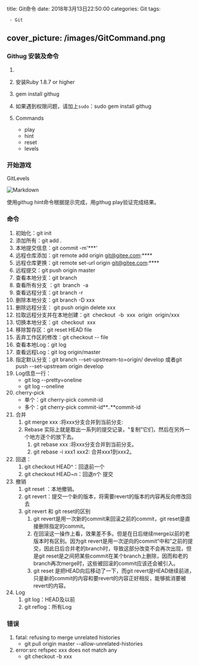 title:  Git命令
date: 2018年3月13日22:50:00
categories: Git
tags: 

	 - Git
cover_picture: /images/GitCommand.png
---

### Githug 安装及命令

1. [Githug]: https://github.com/Gazler/githug

2. 安装Ruby 1.8.7 or higher

3. gem install githug

4. 如果遇到权限问题，请加上`sudo`：sudo gem install githug

5. Commands
   - play 
   - hint 
   - reset 
   - levels

### 开始游戏

  GitLevels

![Markdown](https://upload-images.jianshu.io/upload_images/2088926-5abcaf67c2944559.jpg?imageMogr2/auto-orient/strip%7CimageView2/2/w/1240)

使用githug hint命令根据提示完成，用githug play验证完成结果。

### 命令

1. 初始化：git init
2. 添加所有：git add .
3. 本地提交信息：git commit -m'***'
4. 远程仓库添加：git remote add origin git@gitee.com:****
5. 远程仓库更换：git remote set-url origin git@gitee.com:****
6. 远程提交：git push origin master
7. 查看本地分支：git branch 
8. 查看所有分支 ：git  branch  -a
9. 查看远程分支：git branch -r
10. 删除本地分支：git branch -D xxx
11. 删除远程分支： git push origin delete xxx
12. 拉取远程分支并在本地创建：git  checkout  -b  xxx  origin  origin/xxx
13. 切换本地分支：git  checkout  xxx 
14. 移除暂存区：git reset HEAD file
15. 丢弃工作区的修改：git checkout -- file
16. 查看本地Log：git log
17. 查看远程Log：git log origin/master
18. 指定默认分支：git branch --set-upstream-to=origin/<branch> develop 或者git push --set-upstream origin develop
19. Log信息一行：
    - git log --pretty=oneline
    - git log --oneline
20. cherry-pick
    - 单个：git cherry-pick commit-id
    - 多个：git cherry-pick commit-id**..**commit-id
21. 合并
    1. git merge xxx  :将xxx分支合并到当前分支:
    2. Rebase 实际上就是取出一系列的提交记录，“复制”它们，然后在另外一个地方逐个的放下去。 
       1. git rebase xxx :将xxx分支合并到当前分支。
       2. git rebase -i xxx1   xxx2: 合并xxx1到xxx2。
22. 回退：
    1. git checkout HEAD^：回退前一个
    2. git checkout HEAD~n：回退n个 提交
23. 撤销
    1. git reset ：本地撤销。
    2. git revert：提交一个新的版本，将需要revert的版本的内容再反向修改回去 
    3. git revert 和 git reset的区别 
       1. git revert是用一次新的commit来回滚之前的commit，git reset是直接删除指定的commit。
       2. 在回滚这一操作上看，效果差不多。但是在日后继续merge以前的老版本时有区别。因为git revert是用一次逆向的commit“中和”之前的提交，因此日后合并老的branch时，导致这部分改变不会再次出现，但是git reset是之间把某些commit在某个branch上删除，因而和老的branch再次merge时，这些被回滚的commit应该还会被引入。 
       3. git reset 是把HEAD向后移动了一下，而git revert是HEAD继续前进，只是新的commit的内容和要revert的内容正好相反，能够抵消要被revert的内容。 
24. Log
    1. git log：HEAD及以前
    2. git reflog：所有Log



### 错误

1. fatal: refusing to merge unrelated histories
   - git pull origin master --allow-unrelated-histories 
2. error:src refspec xxx does not match any
   - git checkout -b xxx

